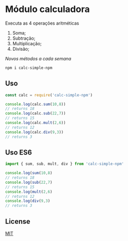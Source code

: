 # Módulo calculadora

Executa as 4 operações aritméticas

1. Soma;
2. Subtração;
3. Multiplicação;
4. Divisão;

_Novos métodos a cada semana_

```bash
npm i calc-simple-npm
```
## Uso

```javascript
const calc = require('calc-simple-npm')

console.log(calc.sum(10,8)) 
// returns 18
console.log(calc.sub(22,7)) 
// returns 15
console.log(calc.mult(2,6)) 
// returns 12
console.log(calc.div(9,3)) 
// returns 3
```

## Uso ES6

```javascript
import { sum, sub, mult, div } from 'calc-simple-npm'

console.log(sum(10,8)
// returns 18
console.log(sub(22,7)
// returns 15
console.log(mult(2,6)
// returns 12
console.log(div(9,3)
// returns 3
```

## License
[MIT](https://choosealicense.com/licenses/mit/)